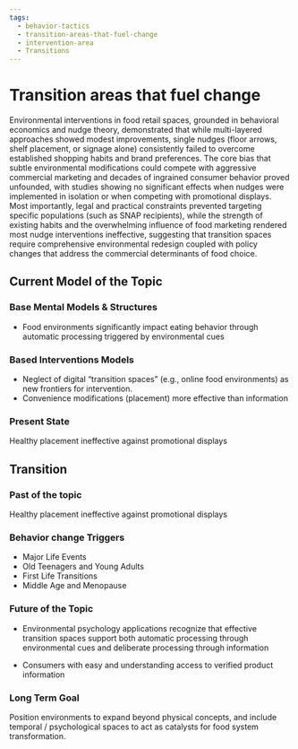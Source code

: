 ```yaml
---
tags:
  - behavior-tactics
  - transition-areas-that-fuel-change
  - intervention-area
  - Transitions
---
```

# Transition areas that fuel change

Environmental interventions in food retail spaces, grounded in behavioral economics and nudge theory, demonstrated that while multi-layered approaches showed modest improvements, single nudges (floor arrows, shelf placement, or signage alone) consistently failed to overcome established shopping habits and brand preferences. The core bias that subtle environmental modifications could compete with aggressive commercial marketing and decades of ingrained consumer behavior proved unfounded, with studies showing no significant effects when nudges were implemented in isolation or when competing with promotional displays. Most importantly, legal and practical constraints prevented targeting specific populations (such as SNAP recipients), while the strength of existing habits and the overwhelming influence of food marketing rendered most nudge interventions ineffective, suggesting that transition spaces require comprehensive environmental redesign coupled with policy changes that address the commercial determinants of food choice.


## Current Model of the Topic
### Base Mental Models & Structures
- Food environments significantly impact eating behavior through automatic processing triggered by environmental cues

### Based Interventions Models
- Neglect of digital “transition spaces” (e.g., online food environments) as new frontiers for intervention.
- Convenience modifications (placement) more effective than information

### Present State
Healthy placement ineffective against promotional displays



## Transition

### Past of the topic
Healthy placement ineffective against promotional displays

### Behavior change Triggers
- Major Life Events
- Old Teenagers and Young Adults
- First Life Transitions
- Middle Age and Menopause


### Future of the Topic
- Environmental psychology applications recognize that effective transition spaces support both automatic processing through environmental cues and deliberate processing through information 

- Consumers with easy and understanding access to verified product information
 
### Long Term Goal
Position environments to expand beyond physical concepts, and include temporal / psychological spaces to act as catalysts for food system transformation.
